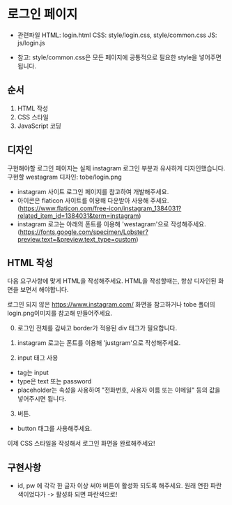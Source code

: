 # 로그인 페이지

- 관련파일
  HTML: login.html
  CSS: style/login.css, style/common.css
  JS: js/login.js

* 참고: style/common.css은 모든 페이지에 공통적으로 필요한 style을 넣어주면 됩니다.

## 순서

1. HTML 작성
2. CSS 스타일
3. JavaScript 코딩

## 디자인

구현해야할 로그인 페이지는 실제 instagram 로그인 부분과 유사하게 디자인했습니다.
구현할 westagram 디자인: tobe/login.png

- instagram 사이트 로그인 페이지를 참고하여 개발해주세요.
- 아이콘은 flaticon 사이트를 이용해 다운받아 사용해 주세요.
  (https://www.flaticon.com/free-icon/instagram_1384031?related_item_id=1384031&term=instagram)
- instagram 로고는 아래의 폰트를 이용해 'westagram'으로 작성해주세요.
  (https://fonts.google.com/specimen/Lobster?preview.text=&preview.text_type=custom)

## HTML 작성

다음 요구사항에 맞게 HTML을 작성해주세요.
HTML을 작성할때는, 항상 디자인된 화면을 보면서 해야합니다.

로그인 되지 않은 https://www.instagram.com/ 화면을 참고하거나 tobe 폴더의 login.png이미지를 참고해 만들어주세요.

0. 로그인 전체를 감싸고 border가 적용된 div 태그가 필요합니다.

1. instagram 로고는 폰트를 이용해 'justgram'으로 작성해주세요.

2. input 태그 사용

- tag는 input
- type은 text 또는 password
- placeholder는 속성을 사용하여 "전화번호, 사용자 이름 또는 이메일" 등의 값을 넣어주시면 됩니다.

3. 버튼.

- button 태그를 사용해주세요.

이제 CSS 스타일을 작성해서 로그인 화면을 완료해주세요!

## 구현사항

- id, pw 에 각각 한 글자 이상 써야 버튼이 활성화 되도록 해주세요.
  원래 연한 파란색이었다가 -> 활성화 되면 파란색으로!
